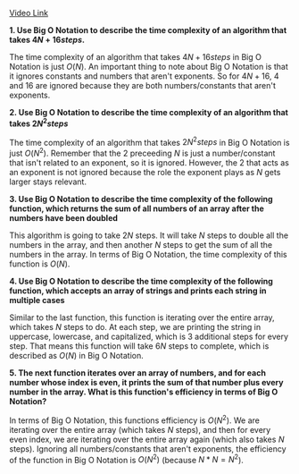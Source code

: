 [Video Link](https://youtu.be/akyxCLAxH0A)

**1. Use Big O Notation to describe the time complexity of an algorithm that takes $4N + 16 steps$.**

The time complexity of an algorithm that takes $4N + 16 steps$ in Big O Notation is just $O(N)$. An important thing to note about Big O Notation is that it ignores constants and numbers that aren't exponents. So for $4N + 16$, 4 and 16 are ignored because they are both numbers/constants that aren't exponents.

**2. Use Big O Notation to describe the time complexity of an algorithm that takes $2N^2 steps$**

The time complexity of an algorithm that takes $2N^2 steps$ in Big O Notation is just $O(N^2)$. Remember that the 2 preceeding $N$ is just a number/constant that isn't related to an exponent, so it is ignored. However, the 2 that acts as an exponent is not ignored because the role the exponent plays as $N$ gets larger stays relevant.

**3. Use Big O Notation to describe the time complexity of the following function, which returns the sum of all numbers of an array after the numbers have been doubled**

This algorithm is going to take $2N$ steps. It will take $N$ steps to double all the numbers in the array, and then another $N$ steps to get the sum of all the numbers in the array. In terms of Big O Notation, the time complexity of this function is $O(N)$.

**4. Use Big O Notation to describe the time complexity of the following function, which accepts an array of strings and prints each string in multiple cases**

Similar to the last function, this function is iterating over the entire array, which takes $N$ steps to do. At each step, we are printing the string in uppercase, lowercase, and capitalized, which is 3 additional steps for every step. That means this function will take $6N$ steps to complete, which is described as $O(N)$ in Big O Notation.

**5. The next function iterates over an array of numbers, and for each number whose index is even, it prints the sum of that number plus every number in the array. What is this function's efficiency in terms of Big O Notation?**

In terms of Big O Notation, this functions efficiency is $O(N^2)$. We are iterating over the entire array (which takes $N$ steps), and then for every even index, we are iterating over the entire array again (which also takes $N$ steps). Ignoring all numbers/constants that aren't exponents, the efficiency of the function in Big O Notation is $O(N^2)$ (because $N * N = N^2$).
